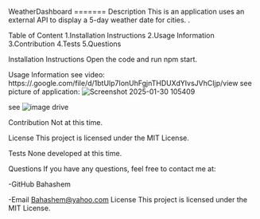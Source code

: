 WeatherDashboard
======= Description This is an application uses an external API to display a 5-day weather date for cities. .



Table of Content 1.Installation Instructions 2.Usage Information 3.Contribution 4.Tests 5.Questions

Installation Instructions Open the code and run npm start.

Usage Information
see video: https://.google.com/file/d/1btUlp7IonUhFgjnTHDUXdYIvsJVhCIjp/view
see picture of application: ![Screenshot 2025-01-30 105409](https://github.com/user-attachments/assets/0c9f1c45-c61a-4549-a31b-d51fb0c68caa)

 see ![image](https://github.com/user-attachments/assets/32986271-ddfc-42e5-a3ce-6f754be0bfaa)
drive

Contribution
Not at this time.

License
This project is licensed under the MIT License.

Tests
None developed at this time.

Questions
If you have any questions, feel free to contact me at:

-GitHub Bahashem

-Email Bahashem@yahoo.com
License This project is licensed under the MIT License.

